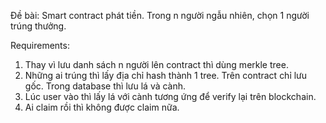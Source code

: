 Đề bài: Smart contract phát tiền. Trong n người ngẫu nhiên, chọn 1 người trúng thưởng.

Requirements:

1. Thay vì lưu danh sách n người lên contract thì dùng merkle tree.
2. Những ai trúng thì lấy địa chỉ hash thành 1 tree. Trên contract chỉ lưu gốc. Trong database thì lưu lá và cành.
3. Lúc user vào thì lấy lá với cành tương ứng để verify lại trên blockchain.
4. Ai claim rồi thì không được claim nữa.
